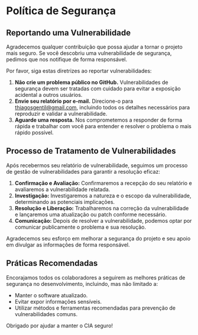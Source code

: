 # Política de Segurança

## Reportando uma Vulnerabilidade

Agradecemos qualquer contribuição que possa ajudar a tornar o projeto mais seguro. Se você descobriu uma vulnerabilidade de segurança, pedimos que nos notifique de forma responsável.

Por favor, siga estas diretrizes ao reportar vulnerabilidades:

1. **Não crie um problema público no GitHub.** Vulnerabilidades de segurança devem ser tratadas com cuidado para evitar a exposição acidental a outros usuários.
2. **Envie seu relatório por e-mail.** Direcione-o para thiagosgentil@gmail.com, incluindo todos os detalhes necessários para reproduzir e validar a vulnerabilidade.
3. **Aguarde uma resposta.** Nos comprometemos a responder de forma rápida e trabalhar com você para entender e resolver o problema o mais rápido possível.

## Processo de Tratamento de Vulnerabilidades

Após recebermos seu relatório de vulnerabilidade, seguimos um processo de gestão de vulnerabilidades para garantir a resolução eficaz:

1. **Confirmação e Avaliação:** Confirmaremos a recepção do seu relatório e avaliaremos a vulnerabilidade relatada.
2. **Investigação:** Investigaremos a natureza e o escopo da vulnerabilidade, determinando as potenciais implicações.
3. **Resolução e Liberação:** Trabalharemos na correção da vulnerabilidade e lançaremos uma atualização ou patch conforme necessário.
4. **Comunicação:** Depois de resolver a vulnerabilidade, podemos optar por comunicar publicamente o problema e sua resolução.

Agradecemos seu esforço em melhorar a segurança do projeto e seu apoio em divulgar as informações de forma responsável.

## Práticas Recomendadas

Encorajamos todos os colaboradores a seguirem as melhores práticas de segurança no desenvolvimento, incluindo, mas não limitado a:
- Manter o software atualizado.
- Evitar expor informações sensíveis.
- Utilizar métodos e ferramentas recomendadas para prevenção de vulnerabilidades comuns.

Obrigado por ajudar a manter o CIA seguro!

